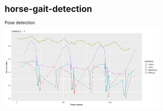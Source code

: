 # horse-gait-detection
Pose detection

<img src="https://github.com/juanpablo-sanchez/horse-gait-detection/blob/main/CABALLO1.jpeg">
